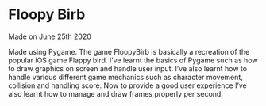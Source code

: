 # Floopy Birb
Made on June 25th 2020

Made using Pygame. The game FloopyBirb is basically a recreation of the 
popular iOS game Flappy bird. I’ve learnt the basics of Pygame such as how 
to draw graphics on screen and handle user input. I’ve also learnt how to 
handle various different game mechanics such as character movement, 
collision and handling score. Now to provide a good user experience I’ve also 
learnt how to manage and draw frames properly per second.
